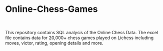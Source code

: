 # Online-Chess-Games

<br>

This repository contains SQL analysis of the Online Chess Data. The excel file contains data for 20,000+ chess games played on Lichess including moves, victor, rating, opening details and more.
